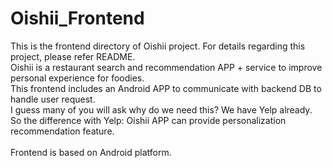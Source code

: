 # Oishii_Frontend
This is the frontend directory of Oishii project. For details regarding this project, please refer README.<br/>
Oishii is a restaurant search and recommendation APP + service to improve personal experience for foodies.<br/>
This frontend includes an Android APP to communicate with backend DB to handle user request.<br/>
I guess many of you will ask why do we need this? We have Yelp already.<br/>
So the difference with Yelp: Oishii APP can provide personalization recommendation feature.<br/>
<br/>
Frontend is based on Android platform.<br/>


